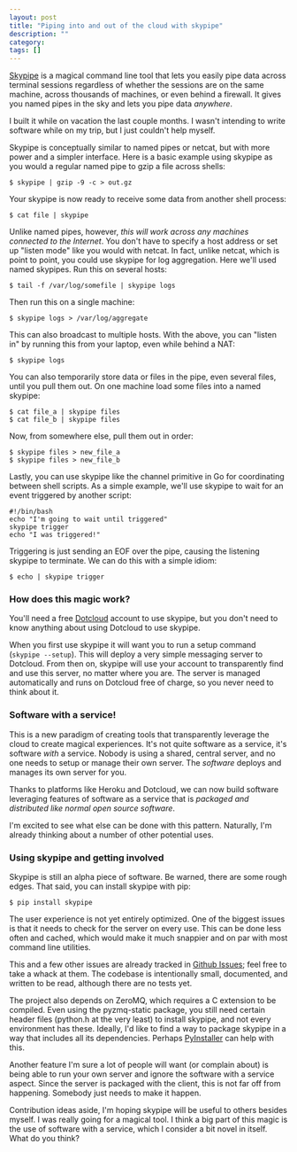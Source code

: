 ```yaml
---
layout: post
title: "Piping into and out of the cloud with skypipe"
description: ""
category: 
tags: []
---
```

[Skypipe](https://github.com/progrium/skypipe) is a magical command line tool that lets you easily pipe data across terminal sessions regardless of whether the sessions are on the same machine, across thousands of machines, or even behind a firewall. It gives you named pipes in the sky and lets you pipe data *anywhere*. 

I built it while on vacation the last couple months. I wasn't intending
to write software while on my trip, but I just couldn't help myself.

Skypipe is conceptually similar to named pipes or netcat, but with more power and a simpler interface. Here is a basic example using skypipe as you would a regular named pipe to gzip a file across shells:

	$ skypipe | gzip -9 -c > out.gz

Your skypipe is now ready to receive some data from another shell process:

	$ cat file | skypipe

Unlike named pipes, however, *this will work across any machines connected to the Internet*. You don't have to specify a host address or set up "listen mode" like you would with netcat. In fact, unlike netcat, which is point to point, you could use skypipe for log aggregation. Here we'll used named skypipes. Run this on several hosts:

	$ tail -f /var/log/somefile | skypipe logs

Then run this on a single machine:
	
	$ skypipe logs > /var/log/aggregate

This can also broadcast to multiple hosts. With the above, you can "listen in" by running this from your laptop, even while behind a NAT:

	$ skypipe logs

You can also temporarily store data or files in the pipe, even several files, until you pull them out. On one machine load some files into a named skypipe:

	$ cat file_a | skypipe files
	$ cat file_b | skypipe files

Now, from somewhere else, pull them out in order:

	$ skypipe files > new_file_a
	$ skypipe files > new_file_b

Lastly, you can use skypipe like the channel primitive in Go for coordinating between shell scripts. As a simple example, we'll use skypipe to wait for an event triggered by another script:

	#!/bin/bash
	echo "I'm going to wait until triggered"
	skypipe trigger
	echo "I was triggered!"

Triggering is just sending an EOF over the pipe, causing the listening skypipe to terminate. We can do this with a simple idiom:

	$ echo | skypipe trigger

### How does this magic work?

You'll need a free [Dotcloud](https://www.dotcloud.com/) account to use skypipe, but you don't need to know anything about using Dotcloud to use skypipe. 

When you first use skypipe it will want you to run a setup command (`skypipe --setup`). This will deploy a very simple messaging server to Dotcloud. From then on, skypipe will use your account to transparently find and use this server, no matter where you are. The server is managed automatically and runs on Dotcloud free of charge, so you never need to think about it.

### Software with a service! 

This is a new paradigm of creating tools that transparently leverage the cloud to create magical experiences. It's not quite software as a service, it's software *with* a service. Nobody is using a shared, central server, and no one needs to setup or manage their own server. The *software* deploys and manages its own server for you.

Thanks to platforms like Heroku and Dotcloud, we can now build software leveraging features of software as a service that is *packaged and distributed like normal open source software*.

I'm excited to see what else can be done with this pattern. Naturally, I'm already thinking about a number of other potential uses.

### Using skypipe and getting involved

Skypipe is still an alpha piece of software. Be warned, there are some rough edges. That said, you can install skypipe with pip:

	$ pip install skypipe

The user experience is not yet entirely optimized. One of the biggest issues is that it needs to check for the server on every use. This can be done less often and cached, which would make it much snappier and on par with most command line utilities. 

This and a few other issues are already tracked in [Github Issues](https://github.com/progrium/skypipe/issues); feel free to take a whack at them. The codebase is intentionally small, documented, and written to be read, although there are no tests yet. 

The project also depends on ZeroMQ, which requires a C extension to be compiled. Even using the pyzmq-static package, you still need certain header files (python.h at the very least) to install skypipe, and not every environment has these. Ideally, I'd like to find a way to package skypipe in a way that includes all its dependencies. Perhaps [PyInstaller](http://www.pyinstaller.org/) can help with this.

Another feature I'm sure a lot of people will want (or complain about) is being able to run your own server and ignore the software with a service aspect. Since the server is packaged with the client, this is not far off from happening. Somebody just needs to make it happen. 

Contribution ideas aside, I'm hoping skypipe will be useful to others besides myself. I was really going for a magical tool. I think a big part of this magic is the use of software with a service, which I consider a bit novel in itself. What do you think?  
